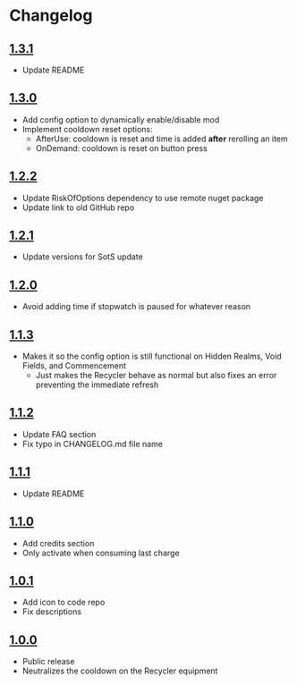 # Changelog

## [1.3.1](https://github.com/quasikyo/ror2-mods/releases/tag/ReduceRecycler-1.3.1)
- Update README

## [1.3.0](https://github.com/quasikyo/ror2-mods/releases/tag/ReduceRecycler-1.3.0)
- Add config option to dynamically enable/disable mod
- Implement cooldown reset options:
  - AfterUse: cooldown is reset and time is added **after** rerolling an item
  - OnDemand: cooldown is reset on button press

## [1.2.2](https://github.com/quasikyo/ror2-mods/releases/tag/ReduceRecycler-1.2.2)
- Update RiskOfOptions dependency to use remote nuget package
- Update link to old GitHub repo

## [1.2.1](https://github.com/quasikyo/ror2-mods/releases/tag/ReduceRecycler-1.2.1)
- Update versions for SotS update

## [1.2.0](https://github.com/quasikyo/ror2-mods/releases/tag/ReduceRecycler-1.2.0)
- Avoid adding time if stopwatch is paused for whatever reason

## [1.1.3](https://github.com/quasikyo/reduce-recycler/releases/tag/v1.1.3)
- Makes it so the config option is still functional on Hidden Realms, Void Fields, and Commencement
  - Just makes the Recycler behave as normal but also fixes an error preventing the immediate refresh

## [1.1.2](https://github.com/quasikyo/reduce-recycler/releases/tag/v1.1.2)
- Update FAQ section
- Fix typo in CHANGELOG.md file name

## [1.1.1](https://github.com/quasikyo/reduce-recycler/releases/tag/v1.1.1)
- Update README

## [1.1.0](https://github.com/quasikyo/reduce-recycler/releases/tag/v1.1.0)
- Add credits section
- Only activate when consuming last charge

## [1.0.1](https://github.com/quasikyo/reduce-recycler/releases/tag/v1.0.1)
- Add icon to code repo
- Fix descriptions

## [1.0.0](https://github.com/quasikyo/reduce-recycler/releases/tag/v1.0.0)
- Public release
- Neutralizes the cooldown on the Recycler equipment
